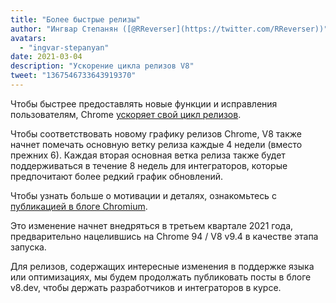 ```yaml
---
title: "Более быстрые релизы"
author: "Ингвар Степанян ([@RReverser](https://twitter.com/RReverser))"
avatars:
  - "ingvar-stepanyan"
date: 2021-03-04
description: "Ускорение цикла релизов V8"
tweet: "1367546733643919370"
---
```

Чтобы быстрее предоставлять новые функции и исправления пользователям, Chrome [ускоряет свой цикл релизов](https://developer.chrome.com/blog/faster-release-cycle/).

Чтобы соответствовать новому графику релизов Chrome, V8 также начнет помечать основную ветку релиза каждые 4 недели (вместо прежних 6). Каждая вторая основная ветка релиза также будет поддерживаться в течение 8 недель для интеграторов, которые предпочитают более редкий график обновлений.

<!--truncate-->
Чтобы узнать больше о мотивации и деталях, ознакомьтесь с [публикацией в блоге Chromium](https://blog.chromium.org/2021/03/speeding-up-release-cycle.html).

Это изменение начнет внедряться в третьем квартале 2021 года, предварительно нацелившись на Chrome 94 / V8 v9.4 в качестве этапа запуска.

Для релизов, содержащих интересные изменения в поддержке языка или оптимизациях, мы будем продолжать публиковать посты в блоге v8.dev, чтобы держать разработчиков и интеграторов в курсе.
